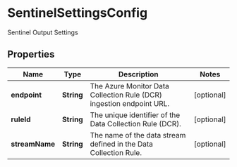

# SentinelSettingsConfig

Sentinel Output Settings

## Properties

| Name | Type | Description | Notes |
|------------ | ------------- | ------------- | -------------|
|**endpoint** | **String** | The Azure Monitor Data Collection Rule (DCR) ingestion endpoint URL. |  [optional] |
|**ruleId** | **String** | The unique identifier of the Data Collection Rule (DCR). |  [optional] |
|**streamName** | **String** | The name of the data stream defined in the Data Collection Rule. |  [optional] |



